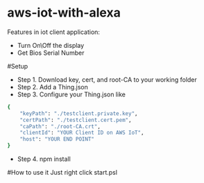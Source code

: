 # aws-iot-with-alexa

Features in iot client application: 
* Turn On\Off the display
* Get Bios Serial Number


#Setup
* Step 1. Download key, cert, and root-CA to your working folder
* Step 2. Add a Thing.json
* Step 3. Configure your Thing.json like

```sh
{
    "keyPath": "./testclient.private.key",
    "certPath": "./testclient.cert.pem",
    "caPath": "./root-CA.crt",
    "clientId": "YOUR Client ID on AWS IoT",
    "host": "YOUR END POINT"
}
```

* Step 4. npm install

#How to use it
Just right click start.psl
